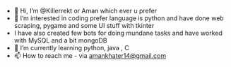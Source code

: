 - 👋 Hi, I’m @Killerrekt or Aman which ever u prefer
- 👀 I’m interested in coding prefer language is python and have done web scraping, pygame and some UI stuff with tkinter
- I have also created few bots for doing mundane tasks and have worked with MySQL and a bit mongoDB
- 🌱 I’m currently learning python, java , C
- 📫 How to reach me - via amankhater14@gmail.com

<!---
Killerrekt/Killerrekt is a ✨ special ✨ repository because its `README.md` (this file) appears on your GitHub profile.
You can click the Preview link to take a look at your changes.
--->
